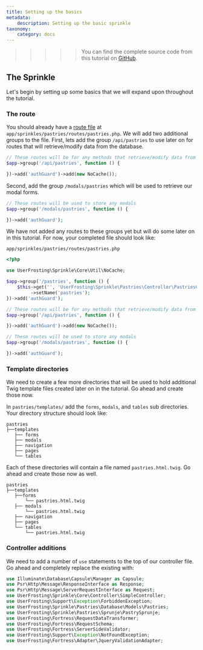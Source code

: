 ```yaml
---
title: Setting up the basics
metadata:
    description: Setting up the basic sprinkle
taxonomy:
    category: docs
---
```


>>>>> You can find the complete source code from this tutorial on [GitHub](https://github.com/userfrosting/pastries).

## The Sprinkle

Let's begin by setting up some basics that we will expand upon throughout the tutorial.

### The route

You should already have a [route file](/routes-and-controllers) at `app/sprinkles/pastries/routes/pastries.php`. We will add two additional groups to the file. First, lets add the group `/api/pastries` to use later on for routes that will retrieve/modify data from the database.

```php
// These routes will be for any methods that retrieve/modify data from the database.
$app->group('/api/pastries', function () {

})->add('authGuard')->add(new NoCache());
```

Second, add the group `/modals/pastries` which will be used to retrieve our modal forms.

```php
// These routes will be used to store any modals
$app->group('/modals/pastries', function () {

})->add('authGuard');
```

We have not added any routes to these groups yet but will do some later on in this tutorial. For now, your completed file should look like:

`app/sprinkles/pastries/routes/pastries.php`

```php
<?php

use UserFrosting\Sprinkle\Core\Util\NoCache;

$app->group('/pastries', function () {
    $this->get('', 'UserFrosting\Sprinkle\Pastries\Controller\PastriesController:pageList')
         ->setName('pastries');
})->add('authGuard');

// These routes will be for any methods that retrieve/modify data from the database.
$app->group('/api/pastries', function () {

})->add('authGuard')->add(new NoCache());

// These routes will be used to store any modals
$app->group('/modals/pastries', function () {

})->add('authGuard');

```

### Template directories

We need to create a few more directories that will be used to hold additional Twig template files created later on in the tutorial. Go ahead and create those now.

In `pastries/templates/` add the `forms`, `modals`, and `tables` sub directories. Your directory structure should look like:

```
pastries
├──templates
   ├── forms
   ├── modals
   ├── navigation
   ├── pages
   └── tables
```

Each of these directories will contain a file named `pastries.html.twig`. Go ahead and create those now as well.

```
pastries
├──templates
   ├──forms
       └── pastries.html.twig
   ├── modals
       └── pastries.html.twig
   ├── navigation
   ├── pages
   └── tables
       └── pastries.html.twig
```

### Controller additions

We need to add a number of `use` statements to the top of our controller file. Go ahead and completely replace the existing with:

```php
use Illuminate\Database\Capsule\Manager as Capsule;
use Psr\Http\Message\ResponseInterface as Response;
use Psr\Http\Message\ServerRequestInterface as Request;
use UserFrosting\Sprinkle\Core\Controller\SimpleController;
use UserFrosting\Support\Exception\ForbiddenException;
use UserFrosting\Sprinkle\Pastries\Database\Models\Pastries;
use UserFrosting\Sprinkle\Pastries\Sprunje\PastrySprunje;
use UserFrosting\Fortress\RequestDataTransformer;
use UserFrosting\Fortress\RequestSchema;
use UserFrosting\Fortress\ServerSideValidator;
use UserFrosting\Support\Exception\NotFoundException;
use UserFrosting\Fortress\Adapter\JqueryValidationAdapter;
```
